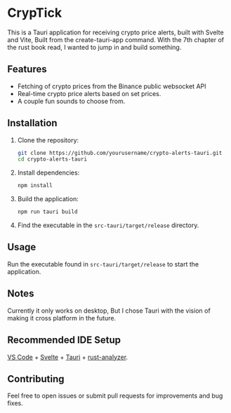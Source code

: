 # CrypTick

This is a Tauri application for receiving crypto price alerts, built with Svelte and Vite, Built from the create-tauri-app command. With the 7th chapter of the rust book read, I wanted to jump in and build something.

## Features

- Fetching of crypto prices from the Binance public websocket API
- Real-time crypto price alerts based on set prices.
- A couple fun sounds to choose from.

## Installation

1. Clone the repository:

   ```bash
   git clone https://github.com/yourusername/crypto-alerts-tauri.git
   cd crypto-alerts-tauri
   ```

2. Install dependencies:

   ```bash
   npm install
   ```

3. Build the application:

   ```bash
   npm run tauri build
   ```

4. Find the executable in the `src-tauri/target/release` directory.

## Usage

Run the executable found in `src-tauri/target/release` to start the application.

## Notes

Currently it only works on desktop, But I chose Tauri with the vision of making it cross platform in the future.


## Recommended IDE Setup

[VS Code](https://code.visualstudio.com/) + [Svelte](https://marketplace.visualstudio.com/items?itemName=svelte.svelte-vscode) + [Tauri](https://marketplace.visualstudio.com/items?itemName=tauri-apps.tauri-vscode) + [rust-analyzer](https://marketplace.visualstudio.com/items?itemName=rust-lang.rust-analyzer).

## Contributing

Feel free to open issues or submit pull requests for improvements and bug fixes.
